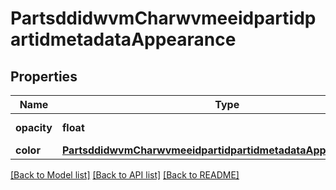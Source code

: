 # PartsddidwvmCharwvmeeidpartidpartidmetadataAppearance

## Properties
Name | Type | Description | Notes
------------ | ------------- | ------------- | -------------
**opacity** | **float** | Part opacity | [optional] 
**color** | [**PartsddidwvmCharwvmeeidpartidpartidmetadataAppearanceColor**](PartsddidwvmCharwvmeeidpartidpartidmetadataAppearanceColor.md) |  | [optional] 

[[Back to Model list]](../README.md#documentation-for-models) [[Back to API list]](../README.md#documentation-for-api-endpoints) [[Back to README]](../README.md)


